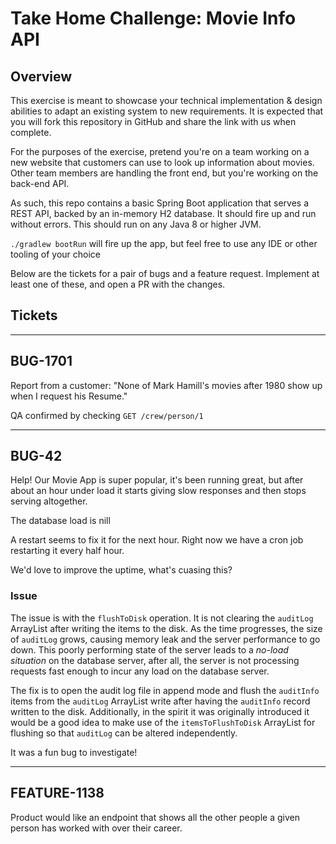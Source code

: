 # Take Home Challenge: Movie Info API

## Overview
This exercise is meant to showcase your technical implementation & design abilities to adapt an existing system to new requirements.
It is expected that you will fork this repository in GitHub and share the link with us when complete.

For the purposes of the exercise, pretend you're on a team working on a new website that customers can use to look up information about movies.
Other team members are handling the front end, but you're working on the back-end API.

As such, this repo contains a basic Spring Boot application that serves a REST API, backed by an in-memory H2 database.
It should fire up and run without errors.  This should run on any Java 8 or higher JVM.

`./gradlew bootRun` will fire up the app, but feel free to use any IDE or other tooling of your choice

Below are the tickets for a pair of bugs and a feature request.  Implement at least one of these, and open a PR with the changes.

## Tickets

---------
BUG-1701
---------

Report from a customer: 
"None of Mark Hamill's movies after 1980 show up when I request his Resume."

QA confirmed by checking `GET /crew/person/1`


---------
BUG-42
---------

Help!  Our Movie App is super popular, it's been running great, but after about an hour under load it starts giving slow responses and then stops serving altogether.

The database load is nill

A restart seems to fix it for the next hour.  Right now we have a cron job restarting it every half hour.

We'd love to improve the uptime, what's cuasing this?

### Issue
The issue is with the `flushToDisk` operation. It is not clearing the `auditLog` ArrayList after writing the items to the disk. As the time progresses, the size of `auditLog` grows, causing memory leak and the server performance to go down. This poorly performing state of the server leads to a *no-load situation* on the database server, after all, the server is not processing requests fast enough to incur any load on the database server.

The fix is to open the audit log file in append mode and flush the `auditInfo` items from the `auditLog` ArrayList write after having the `auditInfo` record written to the disk. Additionally, in the spirit it was originally introduced it would be a good idea to make use of the `itemsToFlushToDisk` ArrayList for flushing so that `auditLog` can be altered independently.

It was a fun bug to investigate!

---------
FEATURE-1138
---------

Product would like an endpoint that shows all the other people a given person has worked with over their career.




